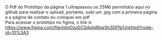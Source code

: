 O Pdf do Protótipo da página 1 ultrapassou os 25Mb permitidos aqui no github para realizar o upload, portanto, subi um .jpg com a primeira página e a página de contato eu coloquei em pdf <br>
Para acessar o protótipo no figma, o link é: https://www.figma.com/file/IdmDza5CQ4pIq6bwSh3DFN/Untitled?node-id=10%3A3
